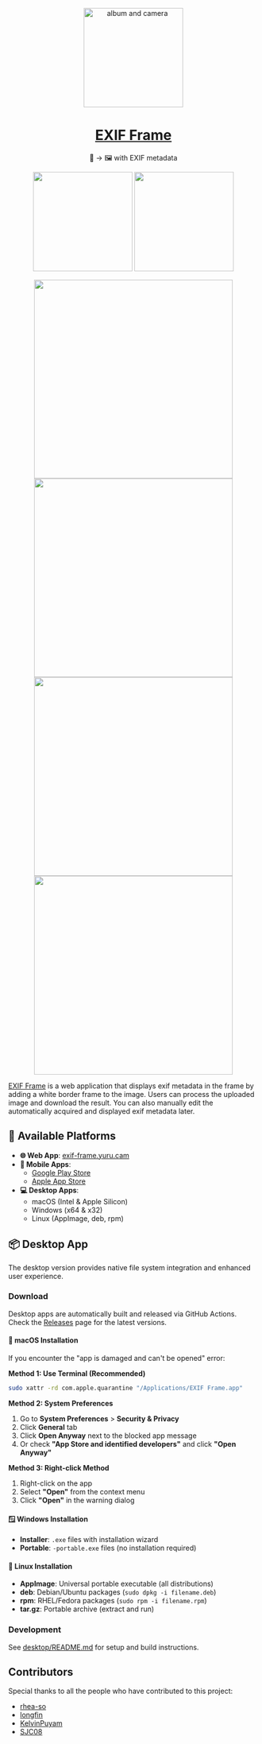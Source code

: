 <p align="center">
  <img src="https://github.com/yurucam/exif-frame/assets/25793226/b9de5dc3-344a-4a3f-8cfb-ed4c82404cea" alt="album and camera" width=200px />
</p>

<h1 align="center"><a href="https://exif-frame.yuru.cam">EXIF Frame</a></h1>

<p align="center">
  📸 → 🖼️ with EXIF metadata
</p>

<p align="center">
  <a href="https://play.google.com/store/apps/details?id=com.yurucam.exif"><img src="https://github.com/yurucam/exif-frame/assets/25793226/9be351a3-6c57-4033-a9e4-d95595a26dcd" width="200px" /></a>
  <a href="https://apps.apple.com/kr/app/exif-%ED%94%84%EB%A0%88%EC%9E%84/id6494989030"><img src="https://github.com/yurucam/exif-frame/assets/25793226/54f6d50f-e5f7-4b46-8bb0-5a646fce0dca" width="200px" /></a>
<p/>

<p align="center">
  <img src="https://github.com/yurucam/exif-frame/assets/25793226/9c992235-709b-46a6-9986-64f9bf7af288" width="400px" />
  <img src="https://github.com/yurucam/exif-frame/assets/25793226/415f3838-38f0-43c8-a5b2-55afa32b6659" width="400px" />
  <img src="https://github.com/yurucam/exif-frame/assets/25793226/55a28890-65bf-482a-a14c-8b9561532717" width="400px" />
  <img src="https://github.com/yurucam/exif-frame/assets/25793226/b8b60b55-665b-42b2-b9c6-d39109fd0777" width="400px" />
<p/>

[EXIF Frame](https://exif-frame.yuru.cam) is a web application that displays exif metadata in the frame by adding a white border frame to the image. Users can process the uploaded image and download the result. You can also manually edit the automatically acquired and displayed exif metadata later.

## 🚀 Available Platforms

- **🌐 Web App**: [exif-frame.yuru.cam](https://exif-frame.yuru.cam)
- **📱 Mobile Apps**: 
  - [Google Play Store](https://play.google.com/store/apps/details?id=com.yurucam.exif)
  - [Apple App Store](https://apps.apple.com/kr/app/exif-%ED%94%84%EB%A0%88%EC%9E%84/id6494989030)
- **💻 Desktop Apps**: 
  - macOS (Intel & Apple Silicon)
  - Windows (x64 & x32)
  - Linux (AppImage, deb, rpm)

## 📦 Desktop App

The desktop version provides native file system integration and enhanced user experience.

### Download

Desktop apps are automatically built and released via GitHub Actions. Check the [Releases](https://github.com/yurucam/exif-frame/releases) page for the latest versions.

#### **🍎 macOS Installation**

If you encounter the "app is damaged and can't be opened" error:

**Method 1: Use Terminal (Recommended)**
```bash
sudo xattr -rd com.apple.quarantine "/Applications/EXIF Frame.app"
```

**Method 2: System Preferences**
1. Go to **System Preferences** > **Security & Privacy**
2. Click **General** tab
3. Click **Open Anyway** next to the blocked app message
4. Or check **"App Store and identified developers"** and click **"Open Anyway"**

**Method 3: Right-click Method**
1. Right-click on the app
2. Select **"Open"** from the context menu
3. Click **"Open"** in the warning dialog

#### **🪟 Windows Installation**

- **Installer**: `.exe` files with installation wizard
- **Portable**: `-portable.exe` files (no installation required)

#### **🐧 Linux Installation**

- **AppImage**: Universal portable executable (all distributions)
- **deb**: Debian/Ubuntu packages (`sudo dpkg -i filename.deb`)
- **rpm**: RHEL/Fedora packages (`sudo rpm -i filename.rpm`)
- **tar.gz**: Portable archive (extract and run)

### Development

See [desktop/README.md](desktop/README.md) for setup and build instructions.

## Contributors

Special thanks to all the people who have contributed to this project:

- [rhea-so](https://github.com/rhea-so)
- [longfin](https://github.com/longfin)
- [KelvinPuyam](https://github.com/KelvinPuyam)
- [SJC08](https://github.com/SJC08)
